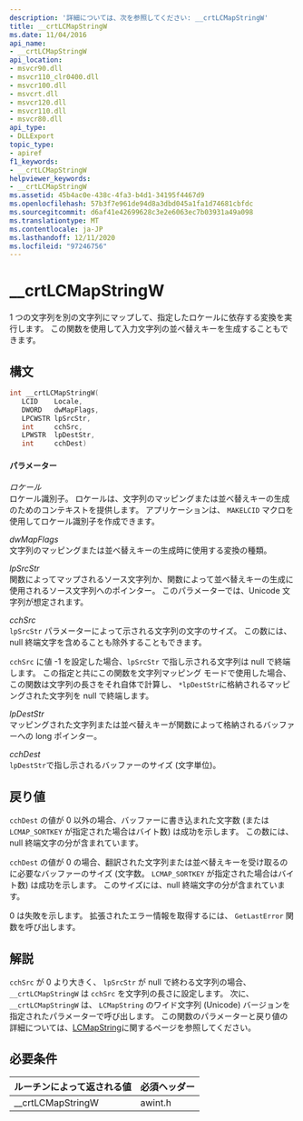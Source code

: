 ```yaml
---
description: '詳細については、次を参照してください: __crtLCMapStringW'
title: __crtLCMapStringW
ms.date: 11/04/2016
api_name:
- __crtLCMapStringW
api_location:
- msvcr90.dll
- msvcr110_clr0400.dll
- msvcr100.dll
- msvcrt.dll
- msvcr120.dll
- msvcr110.dll
- msvcr80.dll
api_type:
- DLLExport
topic_type:
- apiref
f1_keywords:
- __crtLCMapStringW
helpviewer_keywords:
- __crtLCMapStringW
ms.assetid: 45b4ac0e-438c-4fa3-b4d1-34195f4467d9
ms.openlocfilehash: 57b3f7e961de94d8a3dbd045a1fa1d74681cbfdc
ms.sourcegitcommit: d6af41e42699628c3e2e6063ec7b03931a49a098
ms.translationtype: MT
ms.contentlocale: ja-JP
ms.lasthandoff: 12/11/2020
ms.locfileid: "97246756"
---
```

# <a name="__crtlcmapstringw"></a>__crtLCMapStringW

1 つの文字列を別の文字列にマップして、指定したロケールに依存する変換を実行します。 この関数を使用して入力文字列の並べ替えキーを生成することもできます。

## <a name="syntax"></a>構文

```cpp
int __crtLCMapStringW(
   LCID    Locale,
   DWORD   dwMapFlags,
   LPCWSTR lpSrcStr,
   int     cchSrc,
   LPWSTR  lpDestStr,
   int     cchDest)
```

#### <a name="parameters"></a>パラメーター

*ロケール*<br/>
ロケール識別子。 ロケールは、文字列のマッピングまたは並べ替えキーの生成のためのコンテキストを提供します。 アプリケーションは、 `MAKELCID` マクロを使用してロケール識別子を作成できます。

*dwMapFlags*<br/>
文字列のマッピングまたは並べ替えキーの生成時に使用する変換の種類。

*lpSrcStr*<br/>
関数によってマップされるソース文字列か、関数によって並べ替えキーの生成に使用されるソース文字列へのポインター。 このパラメーターでは、Unicode 文字列が想定されます。

*cchSrc*<br/>
`lpSrcStr` パラメーターによって示される文字列の文字のサイズ。 この数には、null 終端文字を含めることも除外することもできます。

`cchSrc` に値 -1 を設定した場合、`lpSrcStr` で指し示される文字列は null で終端します。 この指定と共にこの関数を文字列マッピング モードで使用した場合、この関数は文字列の長さをそれ自体で計算し、 `*lpDestStr`に格納されるマッピングされた文字列を null で終端します。

*lpDestStr*<br/>
マッピングされた文字列または並べ替えキーが関数によって格納されるバッファーへの long ポインター。

*cchDest*<br/>
`lpDestStr`で指し示されるバッファーのサイズ (文字単位)。

## <a name="return-value"></a>戻り値

`cchDest` の値が 0 以外の場合、バッファーに書き込まれた文字数 (または `LCMAP_SORTKEY` が指定された場合はバイト数) は成功を示します。 この数には、null 終端文字の分が含まれています。

`cchDest` の値が 0 の場合、翻訳された文字列または並べ替えキーを受け取るのに必要なバッファーのサイズ (文字数。 `LCMAP_SORTKEY` が指定された場合はバイト数) は成功を示します。 このサイズには、null 終端文字の分が含まれています。

0 は失敗を示します。 拡張されたエラー情報を取得するには、 `GetLastError` 関数を呼び出します。

## <a name="remarks"></a>解説

`cchSrc` が 0 より大きく、 `lpSrcStr` が null で終わる文字列の場合、 `__crtLCMapStringW` は `cchSrc` を文字列の長さに設定します。 次に、 `__crtLCMapStringW` は、 `LCMapString` のワイド文字列 (Unicode) バージョンを指定されたパラメーターで呼び出します。 この関数のパラメーターと戻り値の詳細については、[LCMapString](/windows/win32/api/winnls/nf-winnls-lcmapstringw)に関するページを参照してください。

## <a name="requirements"></a>必要条件

|ルーチンによって返される値|必須ヘッダー|
|-------------|---------------------|
|__crtLCMapStringW|awint.h|
